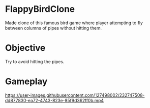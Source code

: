 # FlappyBirdClone
Made clone of this famous bird game where player attempting to fly between columns of pipes without hitting them.

# Objective
Try to avoid hitting the pipes.

# Gameplay

https://user-images.githubusercontent.com/127498002/232747508-dd877830-ea72-4743-823e-85f9d362ff0b.mp4
